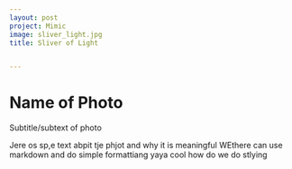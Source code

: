 ```yaml
---
layout: post
project: Mimic
image: sliver_light.jpg
title: Sliver of Light


---
```


# Name of Photo

Subtitle/subtext of photo

Jere os sp,e text abpit tje phjot and why it is meaningful WEthere can use markdown and do simple formattiang yaya cool how do we do stlying

